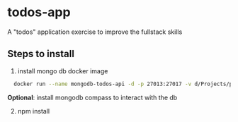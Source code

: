 # todos-app
A "todos" application exercise to improve the fullstack skills

## Steps to install
 1. install mongo db docker image
  ```bash
    docker run --name mongodb-todos-api -d -p 27013:27017 -v d/Projects/personal/data/db mongo
  ```
  **Optional**: install mongodb compass to interact with the db

2. npm install
